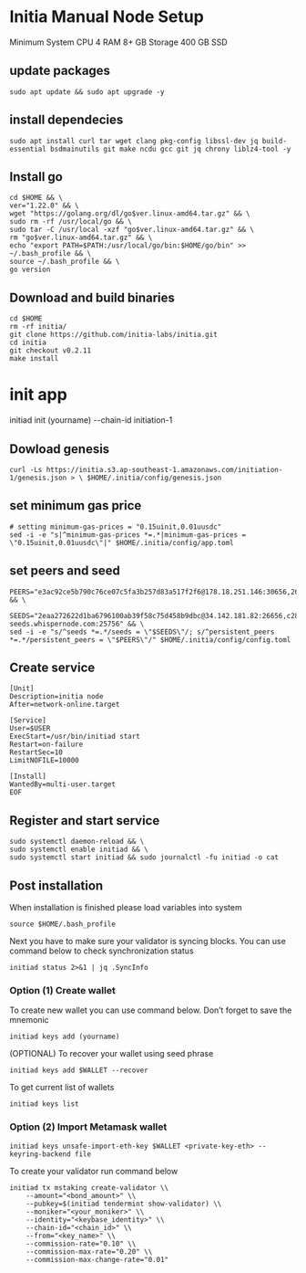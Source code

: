 # Initia Manual Node Setup

Minimum System
CPU	4
RAM	8+ GB
Storage	400 GB SSD

## update packages
```
sudo apt update && sudo apt upgrade -y
```

## install dependecies
```
sudo apt install curl tar wget clang pkg-config libssl-dev jq build-essential bsdmainutils git make ncdu gcc git jq chrony liblz4-tool -y
```
## Install go 
```
cd $HOME && \
ver="1.22.0" && \
wget "https://golang.org/dl/go$ver.linux-amd64.tar.gz" && \
sudo rm -rf /usr/local/go && \
sudo tar -C /usr/local -xzf "go$ver.linux-amd64.tar.gz" && \
rm "go$ver.linux-amd64.tar.gz" && \
echo "export PATH=$PATH:/usr/local/go/bin:$HOME/go/bin" >> ~/.bash_profile && \
source ~/.bash_profile && \
go version
```
## Download and build binaries
```
cd $HOME
rm -rf initia/
git clone https://github.com/initia-labs/initia.git
cd initia
git checkout v0.2.11
make install
```

# init app
initiad init (yourname)  --chain-id initiation-1

## Dowload genesis
```
curl -Ls https://initia.s3.ap-southeast-1.amazonaws.com/initiation-1/genesis.json > \ $HOME/.initia/config/genesis.json
```
## set minimum  gas price
```
# setting minimum-gas-prices = "0.15uinit,0.01uusdc"
sed -i -e "s|^minimum-gas-prices *=.*|minimum-gas-prices = \"0.15uinit,0.01uusdc\"|" $HOME/.initia/config/app.toml
```

## set peers and seed
```
PEERS="e3ac92ce5b790c76ce07c5fa3b257d83a517f2f6@178.18.251.146:30656,2692225700832eb9b46c7b3fc6e4dea2ec044a78@34.126.156.141:26656,2a574706e4a1eba0e5e46733c232849778faf93b@84.247.137.184:53456,40d3f977d97d3c02bd5835070cc139f289e774da@168.119.10.134:26313,1f6633bc18eb06b6c0cab97d72c585a6d7a207bc@65.109.59.22:25756,4a988797d8d8473888640b76d7d238b86ce84a2c@23.158.24.168:26656,e3679e68616b2cd66908c460d0371ac3ed7795aa@176.34.17.102:26656,d2a8a00cd5c4431deb899bc39a057b8d8695be9e@138.201.37.195:53456,329227cf8632240914511faa9b43050a34aa863e@43.131.13.84:26656,517c8e70f2a20b8a3179a30fe6eb3ad80c407c07@37.60.231.212:26656,07632ab562028c3394ee8e78823069bfc8de7b4c@37.27.52.25:19656,028999a1696b45863ff84df12ebf2aebc5d40c2d@37.27.48.77:26656,3c44f7dbb473fee6d6e5471f22fa8d8095bd3969@185.219.142.137:53456,8db320e665dbe123af20c4a5c667a17dc146f4d0@51.75.144.149:26656,c424044f3249e73c050a7b45eb6561b52d0db456@158.220.124.183:53456,767fdcfdb0998209834b929c59a2b57d474cc496@207.148.114.112:26656,edcc2c7098c42ee348e50ac2242ff897f51405e9@65.109.34.205:36656,140c332230ac19f118e5882deaf00906a1dba467@185.219.142.119:53456,4eb031b59bd0210481390eefc656c916d47e7872@37.60.248.151:53456,ff9dbc6bb53227ef94dc75ab1ddcaeb2404e1b0b@178.170.47.171:26656,ffb9874da3e0ead65ad62ac2b569122f085c0774@149.28.134.228:26656" && \

SEEDS="2eaa272622d1ba6796100ab39f58c75d458b9dbc@34.142.181.82:26656,c28827cb96c14c905b127b92065a3fb4cd77d7f6@testnet-seeds.whispernode.com:25756" && \
sed -i -e "s/^seeds *=.*/seeds = \"$SEEDS\"/; s/^persistent_peers *=.*/persistent_peers = \"$PEERS\"/" $HOME/.initia/config/config.toml
```

## Create service
```
[Unit]
Description=initia node
After=network-online.target

[Service]
User=$USER
ExecStart=/usr/bin/initiad start
Restart=on-failure
RestartSec=10
LimitNOFILE=10000

[Install]
WantedBy=multi-user.target
EOF
```
## Register and start service
```
sudo systemctl daemon-reload && \
sudo systemctl enable initiad && \
sudo systemctl start initiad && sudo journalctl -fu initiad -o cat
```

## Post installation

When installation is finished please load variables into system
```
source $HOME/.bash_profile
```

Next you have to make sure your validator is syncing blocks. You can use command below to check synchronization status
```
initiad status 2>&1 | jq .SyncInfo
```

### Option (1) Create wallet
To create new wallet you can use command below. Don’t forget to save the mnemonic
```
initiad keys add (yourname)
```

(OPTIONAL) To recover your wallet using seed phrase
```
initiad keys add $WALLET --recover
```

To get current list of wallets
```
initiad keys list
```


### Option (2) Import Metamask wallet
```
initiad keys unsafe-import-eth-key $WALLET <private-key-eth> --keyring-backend file
```

To create your validator run command below
```
initiad tx mstaking create-validator \\
    --amount="<bond_amount>" \\
    --pubkey=$(initiad tendermint show-validator) \\
    --moniker="<your_moniker>" \\
    --identity="<keybase_identity>" \\
    --chain-id="<chain_id>" \\
    --from="<key_name>" \\
    --commission-rate="0.10" \\
    --commission-max-rate="0.20" \\
    --commission-max-change-rate="0.01"
```

